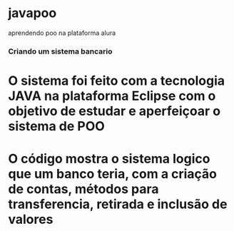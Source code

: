 # javapoo
 aprendendo poo na plataforma alura

### Criando um sistema bancario
# O sistema foi feito com a tecnologia JAVA na plataforma Eclipse com o objetivo de estudar e aperfeiçoar o sistema de POO
# O código mostra o sistema logico que um banco teria, com a criação de contas, métodos para transferencia, retirada e inclusão de valores
